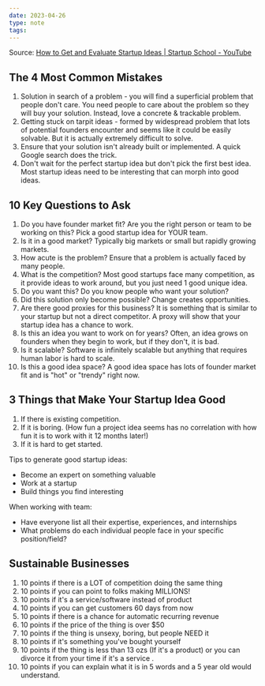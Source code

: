 ```yaml
---
date: 2023-04-26
type: note 
tags: 
---
```


Source: [How to Get and Evaluate Startup Ideas | Startup School - YouTube](https://www.youtube.com/watch?v=Th8JoIan4dg)

## The 4 Most Common Mistakes
1. Solution in search of a problem - you will find a superficial problem that people don't care. You need people to care about the problem so they will buy your solution. Instead, love a concrete & trackable problem.
2. Getting stuck on tarpit ideas - formed by widespread problem that lots of potential founders encounter and seems like it could be easily solvable. But it is actually extremely difficult to solve.
3. Ensure that your solution isn't already built or implemented. A quick Google search does the trick.
4. Don't wait for the perfect startup idea but don't pick the first best idea. Most startup ideas need to be interesting that can morph into good ideas.

## 10 Key Questions to Ask
1. Do you have founder market fit? Are you the right person or team to be working on this? Pick a good startup idea for YOUR team.
2. Is it in a good market? Typically big markets or small but rapidly growing markets.
3. How acute is the problem? Ensure that a problem is actually faced by many people.
4. What is the competition? Most good startups face many competition, as it provide ideas to work around, but you just need 1 good unique idea.
5. Do you want this? Do you know people who want your solution?
6. Did this solution only become possible? Change creates opportunities.
7. Are there good proxies for this business? It is something that is similar to your startup but not a direct competitor. A proxy will show that your startup idea has a chance to work.
8. Is this an idea you want to work on for years? Often, an idea grows on founders when they begin to work, but if they don't, it is bad.
9. Is it scalable? Software is infinitely scalable but anything that requires human labor is hard to scale.
10. Is this a good idea space? A good idea space has lots of founder market fit and is "hot" or "trendy" right now.

## 3 Things that Make Your Startup Idea Good
1. If there is existing competition.
2. If it is boring. (How fun a project idea seems has no correlation with how fun it is to work with it 12 months later!)
3. If it is hard to get started.

Tips to generate good startup ideas:
- Become an expert on something valuable
- Work at a startup
- Build things you find interesting

When working with team:
- Have everyone list all their expertise, experiences, and internships
- What problems do each individual people face in your specific position/field?

## Sustainable Businesses
1. 10 points if there is a LOT of competition doing the same thing
2. 10 points if you can point to folks making MILLIONS!
3. 10 points if it's a service/software instead of product
4. 10 points if you can get customers 60 days from now
5. 10 points if there is a chance for automatic recurring revenue
6. 10 points if the price of the thing is over $50
7. 10 points if the thing is unsexy, boring, but people NEED it
8. 10 points if it's something you've bought yourself
9. 10 points if the thing is less than 13 ozs (If it's a product) or you can divorce it from your time if it's a service .
10. 10 points if you can explain what it is in 5 words and a 5 year old would understand.
